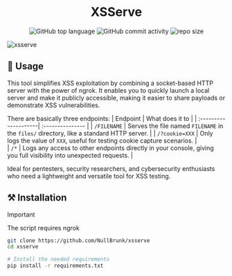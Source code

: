 <div align="center">

# XSServe

![GitHub top language](https://img.shields.io/github/languages/top/NullBrunk/XSServe?style=for-the-badge)
![GitHub commit activity](https://img.shields.io/github/commit-activity/m/NullBrunk/XSServe?style=for-the-badge)
![repo size](https://img.shields.io/github/repo-size/NullBrunk/XSServe?style=for-the-badge)
</div>

![xsserve](https://github.com/user-attachments/assets/ba788344-952d-430f-8ace-fbc4d4de5369)


## 🚀 Usage

This tool simplifies XSS exploitation by combining a socket-based HTTP server with the power of ngrok. 
It enables you to quickly launch a local server and make it publicly accessible, making it easier to share payloads or demonstrate XSS vulnerabilities. 

There are basically three endpoints:
| Endpoint             | What does it to          | 
| :--------------------| :--------------- | 
| `/FILENAME`          | Serves the file named `FILENAME` in the `files/` directory, like a standard HTTP server.    | 
| `/?cookie=XXX`       | Only logs the value of `XXX`, useful for testing cookie capture scenarios.    |      
| `/*`                 | Logs any access to other endpoints directly in your console, giving you full visibility into unexpected requests. |   

Ideal for pentesters, security researchers, and cybersecurity enthusiasts who need a lightweight and versatile tool for XSS testing.


## ⚒️ Installation
>[!IMPORTANT]
> The script requires ngrok

```bash
git clone https://github.com/NullBrunk/xsserve
cd xsserve

# Install the needed requirements
pip install -r requirements.txt
```
